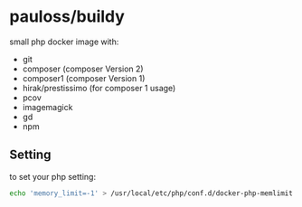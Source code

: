 # pauloss/buildy
small php docker image with:
- git
- composer (composer Version 2)
- composer1 (composer Version 1)
- hirak/prestissimo (for composer 1 usage)
- pcov
- imagemagick
- gd
- npm


## Setting
to set your php setting:
````bash
echo 'memory_limit=-1' > /usr/local/etc/php/conf.d/docker-php-memlimit.ini;
````
